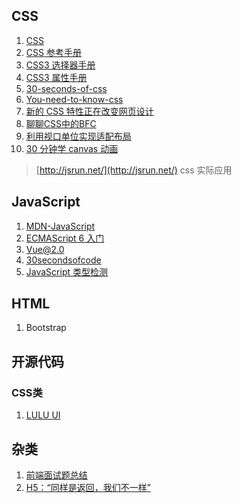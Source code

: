 ﻿## CSS

1. [CSS](https://www.w3cplus.com/CSS3)
2. [CSS 参考手册](http://www.w3school.com.cn/css3/index.asp)
3. [CSS3 选择器手册](http://www.w3school.com.cn/cssref/css_selectors.asp)
4. [CSS3 属性手册](http://www.w3school.com.cn/cssref/index.asp)
5. [30-seconds-of-css](https://github.com/atomiks/30-seconds-of-css)
6. [You-need-to-know-css](https://lhammer.cn/You-need-to-know-css/)
7. [新的 CSS 特性正在改变网页设计](https://juejin.im/post/5b0cae8c6fb9a009de14c833)
8. [聊聊CSS中的BFC](https://juejin.im/post/5b2e5bd1f265da59b17b7cce)
9. [利用视口单位实现适配布局](https://aotu.io/notes/2017/04/28/2017-4-28-CSS-viewport-units/)
10. [30 分钟学 canvas 动画](https://segmentfault.com/bookmark/1230000014022059)

> [http://jsrun.net/](http://jsrun.net/) css 实际应用

## JavaScript

1. [MDN-JavaScript](https://developer.mozilla.org/zh-CN/docs/Web/JavaScript)
2. [ECMAScript 6 入门](http://es6.ruanyifeng.com/)
3. [Vue@2.0](https://cn.vuejs.org/)
4. [30secondsofcode](https://30secondsofcode.org/)
5. [JavaScript 类型检测](https://juejin.im/post/59b5540c5188257e8769e95d)

## HTML

1. Bootstrap

## 开源代码
### CSS类
1. [LULU UI](https://github.com/yued-fe/lulu)

## 杂类

1. [前端面试题总结](https://segmentfault.com/a/1190000011091907)
2. [H5：“同样是返回，我们不一样”](http://elevenbeans.github.io/2018/06/26/enable-goback-on-h5-popup/)

